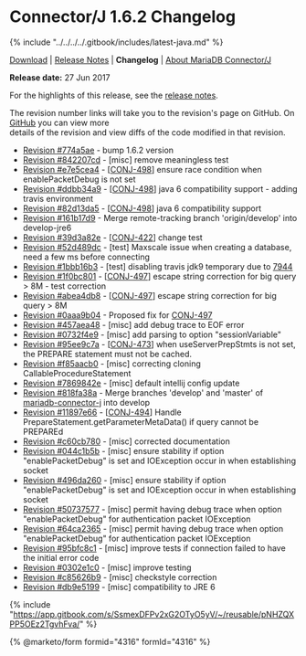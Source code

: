 # Connector/J 1.6.2 Changelog

{% include "../../../../.gitbook/includes/latest-java.md" %}

[Download](https://downloads.mariadb.org/connector-java/1.6.2/) | [Release Notes](../../1.6/1.6.2.md) | **Changelog** | [About MariaDB Connector/J](https://app.gitbook.com/s/CjGYMsT2MVP4nd3IyW2L/mariadb-connector-j/about-mariadb-connector-j)

**Release date:** 27 Jun 2017

For the highlights of this release, see the [release notes](../../1.6/1.6.2.md).

The revision number links will take you to the revision's page on GitHub. On [GitHub](https://github.com/MariaDB/mariadb-connector-j) you can view more\
details of the revision and view diffs of the code modified in that revision.

* [Revision #774a5ae](https://github.com/mariadb-corporation/mariadb-connector-j/commit/774a5ae) - bump 1.6.2 version
* [Revision #842207cd](https://github.com/mariadb-corporation/mariadb-connector-j/commit/842207cd) - \[misc] remove meaningless test
* [Revision #e7e5cea4](https://github.com/mariadb-corporation/mariadb-connector-j/commit/e7e5cea4) - \[[CONJ-498](https://jira.mariadb.org/browse/CONJ-498)] ensure race condition when enablePacketDebug is not set
* [Revision #ddbb34a9](https://github.com/mariadb-corporation/mariadb-connector-j/commit/ddbb34a9) - \[[CONJ-498](https://jira.mariadb.org/browse/CONJ-498)] java 6 compatibility support - adding travis environment
* [Revision #82d13da5](https://github.com/mariadb-corporation/mariadb-connector-j/commit/82d13da5) - \[[CONJ-498](https://jira.mariadb.org/browse/CONJ-498)] java 6 compatibility support
* [Revision #161b17d9](https://github.com/mariadb-corporation/mariadb-connector-j/commit/161b17d9) - Merge remote-tracking branch 'origin/develop' into develop-jre6
* [Revision #39d3a82e](https://github.com/mariadb-corporation/mariadb-connector-j/commit/39d3a82e) - \[[CONJ-422](https://jira.mariadb.org/browse/CONJ-422)] change test
* [Revision #52d489dc](https://github.com/mariadb-corporation/mariadb-connector-j/commit/52d489dc) - \[test] Maxscale issue when creating a database, need a few ms before connecting
* [Revision #1bbb16b3](https://github.com/mariadb-corporation/mariadb-connector-j/commit/1bbb16b3) - \[test] disabling travis jdk9 temporary due to [7944](https://github.com/travis-ci/travis-ci/issues/7944)
* [Revision #1f0bc801](https://github.com/mariadb-corporation/mariadb-connector-j/commit/1f0bc801) - \[[CONJ-497](https://jira.mariadb.org/browse/CONJ-497)] escape string correction for big query > 8M - test correction
* [Revision #abea4db8](https://github.com/mariadb-corporation/mariadb-connector-j/commit/abea4db8) - \[[CONJ-497](https://jira.mariadb.org/browse/CONJ-497)] escape string correction for big query > 8M
* [Revision #0aaa9b04](https://github.com/mariadb-corporation/mariadb-connector-j/commit/0aaa9b04) - Proposed fix for [CONJ-497](https://jira.mariadb.org/browse/CONJ-497)
* [Revision #457aea48](https://github.com/mariadb-corporation/mariadb-connector-j/commit/457aea48) - \[misc] add debug trace to EOF error
* [Revision #0732f4e9](https://github.com/mariadb-corporation/mariadb-connector-j/commit/0732f4e9) - \[misc] add parsing to option "sessionVariable"
* [Revision #95ee9c7a](https://github.com/mariadb-corporation/mariadb-connector-j/commit/95ee9c7a) - \[[CONJ-473](https://jira.mariadb.org/browse/CONJ-473)] when useServerPrepStmts is not set, the PREPARE statement must not be cached.
* [Revision #f85aacb0](https://github.com/mariadb-corporation/mariadb-connector-j/commit/f85aacb0) - \[misc] correcting cloning CallableProcedureStatement
* [Revision #7869842e](https://github.com/mariadb-corporation/mariadb-connector-j/commit/7869842e) - \[misc] default intellij config update
* [Revision #818fa38a](https://github.com/mariadb-corporation/mariadb-connector-j/commit/818fa38a) - Merge branches 'develop' and 'master' of [mariadb-connector-j](https://github.com/MariaDB/mariadb-connector-j) into develop
* [Revision #11897e66](https://github.com/mariadb-corporation/mariadb-connector-j/commit/11897e66) - \[[CONJ-494](https://jira.mariadb.org/browse/CONJ-494)] Handle PrepareStatement.getParameterMetaData() if query cannot be PREPAREd
* [Revision #c60cb780](https://github.com/mariadb-corporation/mariadb-connector-j/commit/c60cb780) - \[misc] corrected documentation
* [Revision #044c1b5b](https://github.com/mariadb-corporation/mariadb-connector-j/commit/044c1b5b) - \[misc] ensure stability if option "enablePacketDebug" is set and IOException occur in when establishing socket
* [Revision #496da260](https://github.com/mariadb-corporation/mariadb-connector-j/commit/496da260) - \[misc] ensure stability if option "enablePacketDebug" is set and IOException occur in when establishing socket
* [Revision #50737577](https://github.com/mariadb-corporation/mariadb-connector-j/commit/50737577) - \[misc] permit having debug trace when option "enablePacketDebug" for authentication packet IOException
* [Revision #64ca2365](https://github.com/mariadb-corporation/mariadb-connector-j/commit/64ca2365) - \[misc] permit having debug trace when option "enablePacketDebug" for authentication packet IOException
* [Revision #95bfc8c1](https://github.com/mariadb-corporation/mariadb-connector-j/commit/95bfc8c1) - \[misc] improve tests if connection failed to have the initial error code
* [Revision #0302e1c0](https://github.com/mariadb-corporation/mariadb-connector-j/commit/0302e1c0) - \[misc] improve testing
* [Revision #c85626b9](https://github.com/mariadb-corporation/mariadb-connector-j/commit/c85626b9) - \[misc] checkstyle correction
* [Revision #db9e5199](https://github.com/mariadb-corporation/mariadb-connector-j/commit/db9e5199) - \[misc] compatibility to JRE 6

{% include "https://app.gitbook.com/s/SsmexDFPv2xG2OTyO5yV/~/reusable/pNHZQXPP5OEz2TgvhFva/" %}

{% @marketo/form formid="4316" formId="4316" %}
